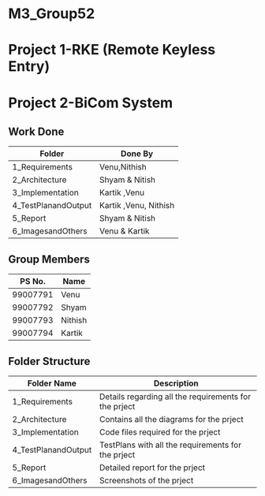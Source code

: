 # M3_Group52
# Project 1-RKE (Remote Keyless Entry)
# Project 2-BiCom System





## Work Done


|  Folder  |  Done By  |
| ---------| ----------|
|  1_Requirements  |  Venu,Nithish  |
|  2_Architecture  |  Shyam & Nitish  |
|  3_Implementation  |  Kartik ,Venu  |
|  4_TestPlanandOutput  |  Kartik ,Venu, Nithish  |
|  5_Report  |  Shyam & Nitish  |
|  6_ImagesandOthers  |  Venu & Kartik  |


## Group Members

|  PS No.  |  Name  |
| ------  | -------  |
|  99007791  |  Venu  |
|  99007792  |  Shyam  |
|  99007793  |  Nithish  |
|  99007794  |  Kartik  |




## Folder Structure

|  Folder Name  |  Description  |
| ------  | -------  |
|  1_Requirements  |  Details regarding all the requirements for the prject  |
|  2_Architecture  |  Contains all the diagrams for the prject  |
|  3_Implementation  |  Code files required for the prject  |
|  4_TestPlanandOutput |  TestPlans with all the requirements for the prject  |
|  5_Report  |  Detailed report for the prject  |
|  6_ImagesandOthers  |  Screenshots of the prject  |
